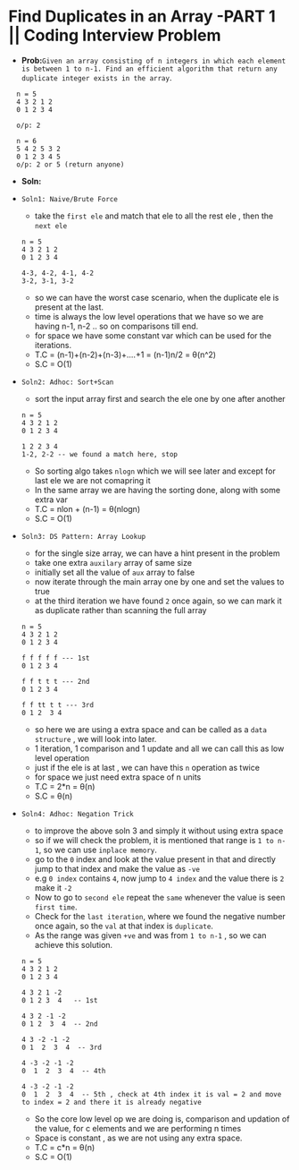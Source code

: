 # Find Duplicates in an Array -PART 1 || Coding Interview Problem  
- **Prob:**`Given an array consisting of n integers in which each element is between 1 to n-1. Find an efficient algorithm that return any duplicate integer exists in the array`.
```
  n = 5
  4 3 2 1 2
  0 1 2 3 4
  
  o/p: 2
  
  n = 6
  5 4 2 5 3 2
  0 1 2 3 4 5 
  o/p: 2 or 5 (return anyone)
```
- **Soln:**
- `Soln1: Naive/Brute Force`
  - take the `first ele` and match that ele to all the rest ele , then the `next ele`
  ```
  n = 5
  4 3 2 1 2
  0 1 2 3 4
  
  4-3, 4-2, 4-1, 4-2
  3-2, 3-1, 3-2
  ```
  - so we can have the worst case scenario, when the duplicate ele is present at the last.
  - time is always the low level operations that we have so we are having n-1, n-2 .. so on comparisons till end.
  - for space we have some constant var which can be used for the iterations.
  - T.C = (n-1)+(n-2)+(n-3)+....+1 = (n-1)n/2 = θ(n^2)
  - S.C = O(1)

- `Soln2: Adhoc: Sort+Scan`
  - sort the input array first and search the ele one by one after another
  ```
  n = 5
  4 3 2 1 2
  0 1 2 3 4
  
  1 2 2 3 4
  1-2, 2-2 -- we found a match here, stop
  ```
  - So sorting algo takes `nlogn` which we will see later and except for last ele we are not comapring it
  - In the same array we are having the sorting done, along with some extra var
  - T.C = nlon + (n-1) = θ(nlogn)
  - S.C = O(1)

- `Soln3: DS Pattern: Array Lookup `
  - for the single size array, we can have a hint present in the problem 
  - take one extra `auxilary` array of same size
  - initially set all the value of `aux` array to false
  - now iterate through the main array one by one and set the values to true
  - at the third iteration we have found `2` once again, so we can mark it as duplicate rather than scanning the full array
  ```
  n = 5
  4 3 2 1 2
  0 1 2 3 4
  
  f f f f f --- 1st
  0 1 2 3 4
  
  f f t t t --- 2nd
  0 1 2 3 4
  
  f f tt t t --- 3rd
  0 1 2  3 4
  ```
  - so here we are using a extra space and can be called as a `data structure` , we will look into later.
  - 1 iteration, 1 comparison and 1 update and all we can call this as low level operation 
  - just if the ele is at last , we can have this `n` operation as twice
  - for space we just need extra space of n units
  - T.C = 2*n = θ(n)
  - S.C = θ(n)
- `Soln4: Adhoc: Negation Trick`
  - to improve the above soln 3 and simply it without using extra space
  - so if we will check the problem, it is mentioned that range is `1 to n-1`, so we can use `inplace memory`.
  - go to the `0` index and look at the value present in that and directly jump to that index and make the value as `-ve`
  - e.g `0 index` contains `4`, now jump to `4 index` and the value there is `2` make it `-2`
  - Now to go to `second ele` repeat the `same` whenever the value is seen `first time`.
  - Check for the `last iteration`, where we found the negative number once again, so the `val` at that index is `duplicate`.
  - As the range was given `+ve` and was from `1 to n-1` , so we can achieve this solution.
  ```
  n = 5
  4 3 2 1 2
  0 1 2 3 4
  
  4 3 2 1 -2
  0 1 2 3  4   -- 1st 
  
  4 3 2 -1 -2  
  0 1 2  3  4  -- 2nd
  
  4 3 -2 -1 -2
  0 1  2  3  4  -- 3rd
  
  4 -3 -2 -1 -2
  0  1  2  3  4  -- 4th
  
  4 -3 -2 -1 -2
  0  1  2  3  4  -- 5th , check at 4th index it is val = 2 and move to index = 2 and there it is already negative
  ```
  - So the core low level op we are doing is, comparison and updation of the value, for c elements and we are performing n times
  - Space is constant , as we are not using any extra space.
  - T.C = c*n = θ(n)
  - S.C = O(1)
